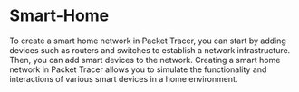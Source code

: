 # Smart-Home
To create a smart home network in Packet Tracer, you can start by adding devices such as routers and switches to establish a network infrastructure. Then, you can add smart devices to the network. Creating a smart home network in Packet Tracer allows you to simulate the functionality and interactions of various smart devices in a home environment.
